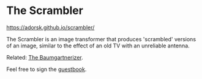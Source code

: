 # The Scrambler

https://adorsk.github.io/scrambler/

The Scrambler is an image transformer that produces 'scrambled' versions of an image, similar to the effect of an old TV with an unreliable antenna.

Related: [The Baumgartnerizer](https://adorsk.github.io/baumgartnerizer/).

Feel free to sign the [guestbook](https://forms.gle/sPG8z2z9oY3dgSr86).
